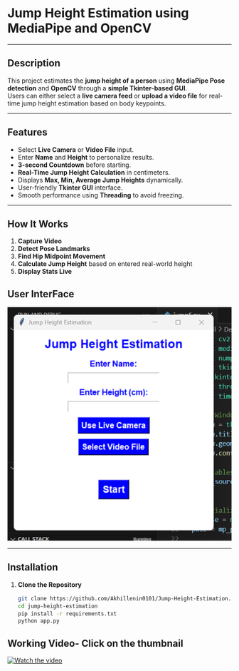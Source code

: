 
#  Jump Height Estimation using MediaPipe and OpenCV



---

## Description

This project estimates the **jump height of a person** using **MediaPipe Pose detection** and **OpenCV** through a **simple Tkinter-based GUI**.  
Users can either select a **live camera feed** or **upload a video file** for real-time jump height estimation based on body keypoints.

---

##  Features

-  Select **Live Camera** or **Video File** input.
-  Enter **Name** and **Height** to personalize results.
-  **3-second Countdown** before starting.
-  **Real-Time Jump Height Calculation** in centimeters.
-  Displays **Max, Min, Average Jump Heights** dynamically.
-  User-friendly **Tkinter GUI** interface.
-  Smooth performance using **Threading** to avoid freezing.
  

---

##  How It Works

1. **Capture Video** 
2. **Detect Pose Landmarks** 
3. **Find Hip Midpoint Movement** 
4. **Calculate Jump Height** based on entered real-world height 
5. **Display Stats Live**

## User InterFace
![gui](window.png) 

---

##  Installation

1. **Clone the Repository**
   ```bash
   git clone https://github.com/Akhillenin0101/Jump-Height-Estimation.git
   cd jump-height-estimation
   pip install -r requirements.txt
   python app.py
## Working Video- Click on the thumbnail
[![Watch the video](thumbnail.png)](https://www.youtube.com/watch?v=vtItXyBApu0)


